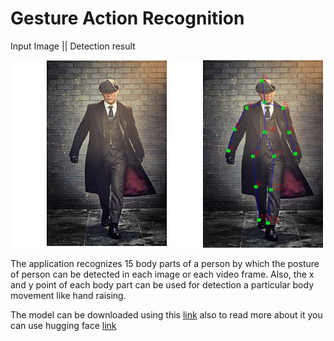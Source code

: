 # Gesture Action Recognition


Input Image || Detection result
<div style="text-align:center;">
  
  <img src="./source/image1.jpg" alt="input image" height="300">
  <img src="./source/result1.jpg" alt="result" height="300">

</div>



The application recognizes 15 body parts of a person by which the posture of person can be detected in each image or each video frame. Also, the x and y point of each body part can be used for detection a particular body movement like hand raising.

The model can be downloaded using this [link](https://huggingface.co/Tlaloc-Es/openpose/resolve/main/pose_iter_160000.caffemodel) also to read more about it you can use hugging face [link](https://huggingface.co/Tlaloc-Es/openpose/tree/main) 
